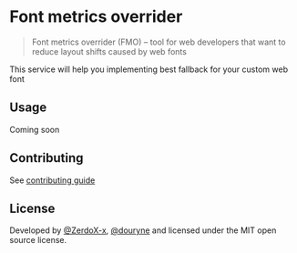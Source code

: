 # Font metrics overrider
> Font metrics overrider (FMO) – tool for web developers that want to reduce layout shifts caused by web fonts

This service will help you implementing best fallback for your custom web font

## Usage
Coming soon

## Contributing
See [contributing guide](.github/CONTRIBUTING.md)

## License
Developed by [@ZerdoX-x](https://github.com/ZerdoX-x), [@douryne](https://github.com/douryne) and licensed under the MIT open source license.
